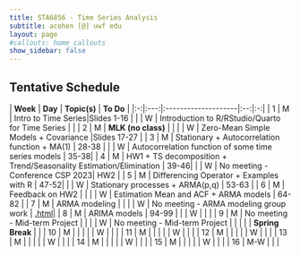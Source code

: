```yaml
---
title: STA6856 - Time Series Analysis 
subtitle: acohen [@] uwf edu
layout: page
#callouts: home_callouts
show_sidebar: false
---
```



## Tentative Schedule

| **Week** | **Day** | **Topic(s)** | **To Do** |
|:-:|:---:|:--------------------|:--:|:-:|
| 1    | M     | Intro to Time Series|Slides 1-16 |
|      | W     | Introduction to R/RStudio/Quarto for Time Series | |
| 2    | M     | **MLK (no class)** | |
|      | W     | Zero-Mean Simple Models + Covariance |Slides 17-27 |
| 3    | M     | Stationary + Autocorrelation function + MA(1) | 28-38 | 
|      | W     | Autocorrelation function of some time series models  | 35-38| 
| 4    | M     | HW1 + TS decomposition + Trend/Seasonality Estimation/Elimination | 39-46|
|      | W     | No meeting - Conference CSP 2023| HW2 | 
| 5    | M     | Differencing Operator + Examples with R | 47-52| 
|      | W     | Stationary processes + ARMA(p,q) | 53-63 | 
| 6    | M     | Feedback on HW2  | |
|      | W    |  Estimation Mean and ACF + ARMA models | 64-82 | 
| 7    | M    | ARMA modeling | |
|      | W    | No meeting - ARMA modeling group work | [.html](rcodes/PracticeARMAModeling.html)|
| 8    | M    | ARIMA models | 94-99  |
|      | W    |  |  |
| 9    | M    | No meeting - Mid-term Project | |
|      | W    | No meeting - Mid-term Project | |
|      |     | **Spring Break** | |
| 10   | M    |  | |
|      | W    |  | |
| 11   | M    | | |
|      | W    |   | |
| 12   | M    |  | |
|      | W    |  | |
| 13   | M    |  | |
|      | W    | | |
| 14   | M    |  | |
|      | W    | | |
| 15   | M    |  | |
|      | W    |  | |
| 16   | M-W  |  | | 
